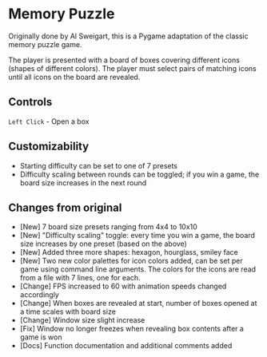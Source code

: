 # Memory Puzzle

Originally done by Al Sweigart, this is a Pygame adaptation of the classic memory puzzle game.

The player is presented with a board of boxes covering different icons (shapes of different colors). The player must select pairs of matching icons until all icons on the board are revealed.

## Controls

`Left Click` - Open a box

## Customizability

- Starting difficulty can be set to one of 7 presets
- Difficulty scaling between rounds can be toggled; if you win a game, the board size increases in the next round

## Changes from original

- [New] 7 board size presets ranging from 4x4 to 10x10
- [New] "Difficulty scaling" toggle: every time you win a game, the board size increases by one preset (based on the above)
- [New] Added three more shapes: hexagon, hourglass, smiley face
- [New] Two new color palettes for icon colors added, can be set per game using command line arguments. The colors for the icons are read from a file with 7 lines, one for each.
- [Change] FPS increased to 60 with animation speeds changed accordingly
- [Change] When boxes are revealed at start, number of boxes opened at a time scales with board size
- [Change] Window size slight increase
- [Fix] Window no longer freezes when revealing box contents after a game is won
- [Docs] Function documentation and additional comments added
